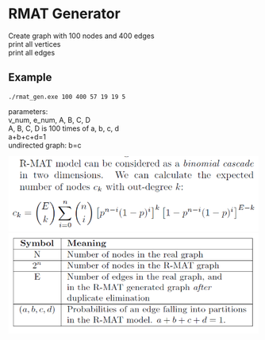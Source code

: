 # RMAT Generator

Create graph with 100 nodes and 400 edges<br>
print all vertices<br>
print all edges





## Example

    ./rmat_gen.exe 100 400 57 19 19 5

parameters:<br>
v_num, e_num, A, B, C, D<br>
A, B, C, D is 100 times of a, b, c, d<br>
a+b+c+d=1<br>
undirected graph: b=c



![avatar](imgs/distribution.png)
![avatar](imgs/params.png)


